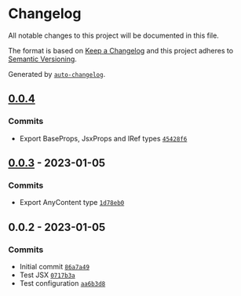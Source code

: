 # Changelog

All notable changes to this project will be documented in this file.

The format is based on [Keep a Changelog](https://keepachangelog.com/en/1.0.0/)
and this project adheres to [Semantic Versioning](https://semver.org/spec/v2.0.0.html).

Generated by [`auto-changelog`](https://github.com/CookPete/auto-changelog).

## [0.0.4](https://github.com/Immugio/jsx-and-html-utils/compare/0.0.3...0.0.4)

### Commits

- Export BaseProps, JsxProps and IRef types [`45428f6`](https://github.com/Immugio/jsx-and-html-utils/commit/45428f6f6fbb3a87ed631bb6363df0bd49f8f42d)

## [0.0.3](https://github.com/Immugio/jsx-and-html-utils/compare/0.0.2...0.0.3) - 2023-01-05

### Commits

- Export AnyContent type [`1d78eb0`](https://github.com/Immugio/jsx-and-html-utils/commit/1d78eb0635c02edfc4edf829604866ed14089773)

## 0.0.2 - 2023-01-05

### Commits

- Initial commit [`86a7a49`](https://github.com/Immugio/jsx-and-html-utils/commit/86a7a4976575db6c64518af81d01b6bbe0902dd8)
- Test JSX [`0717b3a`](https://github.com/Immugio/jsx-and-html-utils/commit/0717b3adbb2d06d2ca6de5a66c0e99157ae5f7a1)
- Test configuration [`aa6b3d8`](https://github.com/Immugio/jsx-and-html-utils/commit/aa6b3d8b4d7e35d25f30bf01130f792bb5911ebb)
